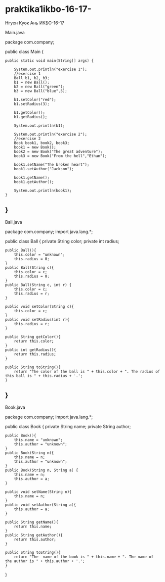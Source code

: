 # praktika1ikbo-16-17-
Нгуен Куок Ань ИКБО-16-17


Main.java


package com.company;

public class Main {

    public static void main(String[] args) {

        System.out.println("exercise 1");
        //exercise 1
        Ball b1, b2, b3;
        b1 = new Ball();
        b2 = new Ball("green");
        b3 = new Ball("blue",5);

        b1.setColor("red");
        b1.setRadius(3);

        b1.getColor();
        b1.getRadius();

        System.out.println(b1);

        System.out.println("exercise 2");
        //exercise 2
        Book book1, book2, book3;
        book1 = new Book();
        book2 = new Book("The great adventure");
        book3 = new Book("From the hell","Ethan");

        book1.setName("The broken heart");
        book1.setAuthor("Jackson");

        book1.getName();
        book1.getAuthor();

        System.out.println(book1);
    }
}
------------------------------------------------------
Ball.java


package com.company;
import java.lang.*;

public class Ball {
    private String color;
    private int radius;

    public Ball(){
        this.color = "unknown";
        this.radius = 0;
    }
    public Ball(String c){
        this.color = c;
        this.radius = 0;
    }
    public Ball(String c, int r) {
        this.color = c;
        this.radius = r;
    }

    public void setColor(String c){
        this.color = c;
    }
    public void setRadius(int r){
        this.radius = r;
    }

    public String getColor(){
        return this.color;
    }
    public int getRadius(){
        return this.radius;
    }

    public String toString(){
        return "The color of the ball is " + this.color + ". The radius of this ball is " + this.radius + '.';
    }
}
------------------------------------------------------
Book.java


package com.company;
import java.lang.*;

public class Book {
    private String name;
    private String author;

    public Book(){
        this.name = "unknown";
        this.author = "unknown";
    }
    public Book(String n){
        this.name = n;
        this.author = "unknown";
    }
    public Book(String n, String a) {
        this.name = n;
        this.author = a;
    }

    public void setName(String n){
        this.name = n;
    }
    public void setAuthor(String a){
        this.author = a;
    }

    public String getName(){
        return this.name;
    }
    public String getAuthor(){
        return this.author;
    }

    public String toString(){
        return "The  name of the book is " + this.name + ". The name of the author is " + this.author + '.';
    }
}
